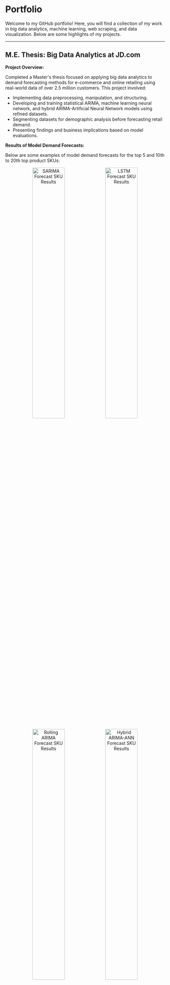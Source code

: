 # Portfolio

Welcome to my GitHub portfolio! Here, you will find a collection of my work in big data analytics, machine learning, web scraping, and data visualization. Below are some highlights of my projects.

---

## M.E. Thesis: Big Data Analytics at JD.com

**Project Overview:**

Completed a Master's thesis focused on applying big data analytics to demand forecasting methods for e-commerce and online retailing using real-world data of over 2.5 million customers. This project involved:

- Implementing data preprocessing, manipulation, and structuring.
- Developing and training statistical ARIMA, machine learning neural network, and hybrid ARIMA-Artificial Neural Network models using refined datasets.
- Segmenting datasets for demographic analysis before forecasting retail demand.
- Presenting findings and business implications based on model evaluations.

**Results of Model Demand Forecasts:**

Below are some examples of model demand forecasts for the top 5 and 10th to 20th top product SKUs:

<p align="center">
  <img src="{{ "/images/SARIMA%20Forecast%20SKU%20Results.png" | prepend: site.baseurl | prepend: site.url }}" alt="SARIMA Forecast SKU Results" width="45%" />
  <img src="{{ "/images/LSTM%20Forecast%20SKU%20Results.png" | prepend: site.baseurl | prepend: site.url }}" alt="LSTM Forecast SKU Results" width="45%" />
</p>
<p align="center">
  <img src="{{ "/images/Rolling%20ARIMA%20Forecast%20SKU%20Results.png" | prepend: site.baseurl | prepend: site.url }}" alt="Rolling ARIMA Forecast SKU Results" width="45%" />
  <img src="{{ "/images/Hybrid%20ARIMA-ANN%20Forecast%20SKU%20Results.png" | prepend: site.baseurl | prepend: site.url }}" alt="Hybrid ARIMA-ANN Forecast SKU Results" width="45%" />
</p>

---

## Personal Project 1: YELP API Dublin Pub Data Visualization Project

**Project Overview:**

Utilized the YELP Fusion API to collect raw pub data from the greater Dublin area and applied preprocessing steps (cleaning, filtering) to parse raw data into CSV format. The project involved:

- Presenting summary statistics on pub review counts, ratings, and pricing ranges across Dublin both graphically and with mapping visualization.
  
**Results of Statistical Summary:**

<p align="center">
  <img src="{{ "/images/Generalvis.png" | prepend: site.baseurl | prepend: site.url }}" alt="General Visualization" width="70%" />
</p>
<p align="center">
  <img src="{{ "/images/Boxplots.png" | prepend: site.baseurl | prepend: site.url }}" alt="Boxplots" width="70%" />
</p>


**Mapping Visualizations:**

- **Zip codes by number of reviews**

<p align="center">
  <img src="{{ "/images/Review%20count.png" | prepend: site.baseurl | prepend: site.url }}" alt="Review count by Zip Code" width="60%" />
</p>

- **Zip codes by average rating**

<p align="center">
  <img src="{{ "/images/Rating.png" | prepend: site.baseurl | prepend: site.url }}" alt="Rating by Zip Code" width="60%" />
</p>

---

## Academic Project 1: Football API Data Visualization Project

**Project Overview:**

Collected raw data from a public football league API using Python, stored in JSON for analysis. The project involved:

- Applying preprocessing steps (cleaning, filtering & integration).
- Characterizing and visualizing data using tables and graphics with Python packages such as NumPy, Pandas, Matplotlib, and Seaborn.
- Summarizing insights gained from the analysis of datasets.

---

## Academic Project 2: Web Scraping Text Classification Project

**Project Overview:**

Scraped a corpus of news stories through parsing web page HTML to extract specific text information. The project involved:

- Applying preprocessing steps to create a numeric representation of documents suitable for training.
- Performing binary classification and multi-class classification using KNN with 5-fold cross-validation to classify news story categories.
- Utilizing Python packages such as scikit-learn, itertools, and Beautiful Soup.

**Results of Binary and Multi-class Classification:**

<p align="center">
  <img src="{{ "/images/Average%20accuracies%20of%20pair%20classification.png" | prepend: site.baseurl | prepend: site.url }}" alt="Average Accuracies of Pair Classification" width="45%" />
</p>
<p align="center">
  <img src="{{ "/images/Average%20fold%20accuracies%20vs%20KNN%20of%20pair%20classification.png" | prepend: site.baseurl | prepend: site.url }}" alt="Average Fold Accuracies vs KNN of Pair Classification" width="45%" />
</p>


<p align="center">
  <img src="{{ "/images/Confusion%20Matrix%20for%20Film%20and%20Business.png" | prepend: site.baseurl | prepend: site.url }}" alt="Confusion Matrix for Film and Business" width="45%" />
  <img src="{{ "/images/Confusion%20Matrix%20for%20Film%20and%20Sport.png" | prepend: site.baseurl | prepend: site.url }}" alt="Confusion Matrix for Film and Sport" width="45%" />
</p>
<p align="center">
  <img src="{{ "/images/Confusion%20Matrix%20for%20Sport%20and%20Business.png" | prepend: site.baseurl | prepend: site.url }}" alt="Confusion Matrix for Sport and Business" width="45%" />
  <img src="{{ "/images/Confusion%20Matrix%20for%20all.png" | prepend: site.baseurl | prepend: site.url }}" alt="Confusion Matrix for All Categories" width="45%" />
</p>

---

*For more information on each project or to view the source code, please visit the respective repositories.*


